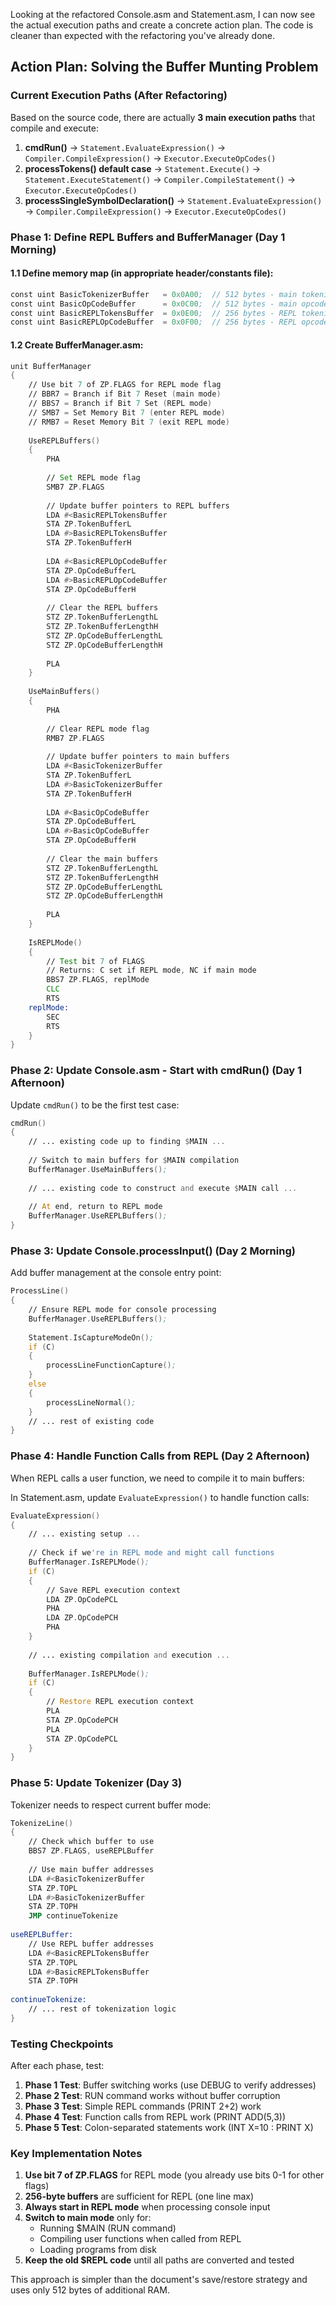 Looking at the refactored Console.asm and Statement.asm, I can now see the actual execution paths and create a concrete action plan. The code is cleaner than expected with the refactoring you've already done.

## Action Plan: Solving the Buffer Munting Problem

### Current Execution Paths (After Refactoring)

Based on the source code, there are actually **3 main execution paths** that compile and execute:

1. **cmdRun()** → `Statement.EvaluateExpression()` → `Compiler.CompileExpression()` → `Executor.ExecuteOpCodes()`
2. **processTokens() default case** → `Statement.Execute()` → `Statement.ExecuteStatement()` → `Compiler.CompileStatement()` → `Executor.ExecuteOpCodes()`  
3. **processSingleSymbolDeclaration()** → `Statement.EvaluateExpression()` → `Compiler.CompileExpression()` → `Executor.ExecuteOpCodes()`

### Phase 1: Define REPL Buffers and BufferManager (Day 1 Morning)

#### 1.1 Define memory map (in appropriate header/constants file):
```asm
const uint BasicTokenizerBuffer   = 0x0A00;  // 512 bytes - main tokenizer buffer
const uint BasicOpCodeBuffer      = 0x0C00;  // 512 bytes - main opcode buffer
const uint BasicREPLTokensBuffer  = 0x0E00;  // 256 bytes - REPL tokenizer buffer
const uint BasicREPLOpCodeBuffer  = 0x0F00;  // 256 bytes - REPL opcode buffer
```

#### 1.2 Create BufferManager.asm:
```asm
unit BufferManager
{
    // Use bit 7 of ZP.FLAGS for REPL mode flag
    // BBR7 = Branch if Bit 7 Reset (main mode)
    // BBS7 = Branch if Bit 7 Set (REPL mode)
    // SMB7 = Set Memory Bit 7 (enter REPL mode)
    // RMB7 = Reset Memory Bit 7 (exit REPL mode)
    
    UseREPLBuffers()
    {
        PHA
        
        // Set REPL mode flag
        SMB7 ZP.FLAGS
        
        // Update buffer pointers to REPL buffers
        LDA #<BasicREPLTokensBuffer
        STA ZP.TokenBufferL
        LDA #>BasicREPLTokensBuffer
        STA ZP.TokenBufferH
        
        LDA #<BasicREPLOpCodeBuffer
        STA ZP.OpCodeBufferL
        LDA #>BasicREPLOpCodeBuffer
        STA ZP.OpCodeBufferH
        
        // Clear the REPL buffers
        STZ ZP.TokenBufferLengthL
        STZ ZP.TokenBufferLengthH
        STZ ZP.OpCodeBufferLengthL
        STZ ZP.OpCodeBufferLengthH
        
        PLA
    }
    
    UseMainBuffers()
    {
        PHA
        
        // Clear REPL mode flag
        RMB7 ZP.FLAGS
        
        // Update buffer pointers to main buffers
        LDA #<BasicTokenizerBuffer
        STA ZP.TokenBufferL
        LDA #>BasicTokenizerBuffer
        STA ZP.TokenBufferH
        
        LDA #<BasicOpCodeBuffer
        STA ZP.OpCodeBufferL
        LDA #>BasicOpCodeBuffer
        STA ZP.OpCodeBufferH
        
        // Clear the main buffers
        STZ ZP.TokenBufferLengthL
        STZ ZP.TokenBufferLengthH
        STZ ZP.OpCodeBufferLengthL
        STZ ZP.OpCodeBufferLengthH
        
        PLA
    }
    
    IsREPLMode()
    {
        // Test bit 7 of FLAGS
        // Returns: C set if REPL mode, NC if main mode
        BBS7 ZP.FLAGS, replMode
        CLC
        RTS
    replMode:
        SEC
        RTS
    }
}
```

### Phase 2: Update Console.asm - Start with cmdRun() (Day 1 Afternoon)

Update `cmdRun()` to be the first test case:

```asm
cmdRun()
{
    // ... existing code up to finding $MAIN ...
    
    // Switch to main buffers for $MAIN compilation
    BufferManager.UseMainBuffers();
    
    // ... existing code to construct and execute $MAIN call ...
    
    // At end, return to REPL mode
    BufferManager.UseREPLBuffers();
}
```

### Phase 3: Update Console.processInput() (Day 2 Morning)

Add buffer management at the console entry point:

```asm
ProcessLine()
{
    // Ensure REPL mode for console processing
    BufferManager.UseREPLBuffers();
    
    Statement.IsCaptureModeOn();
    if (C)
    {
        processLineFunctionCapture();
    }
    else
    {
        processLineNormal();
    }
    // ... rest of existing code
}
```

### Phase 4: Handle Function Calls from REPL (Day 2 Afternoon)

When REPL calls a user function, we need to compile it to main buffers:

In Statement.asm, update `EvaluateExpression()` to handle function calls:

```asm
EvaluateExpression()
{
    // ... existing setup ...
    
    // Check if we're in REPL mode and might call functions
    BufferManager.IsREPLMode();
    if (C)
    {
        // Save REPL execution context
        LDA ZP.OpCodePCL
        PHA
        LDA ZP.OpCodePCH
        PHA
    }
    
    // ... existing compilation and execution ...
    
    BufferManager.IsREPLMode();
    if (C)
    {
        // Restore REPL execution context
        PLA
        STA ZP.OpCodePCH
        PLA
        STA ZP.OpCodePCL
    }
}
```

### Phase 5: Update Tokenizer (Day 3)

Tokenizer needs to respect current buffer mode:

```asm
TokenizeLine()
{
    // Check which buffer to use
    BBS7 ZP.FLAGS, useREPLBuffer
    
    // Use main buffer addresses
    LDA #<BasicTokenizerBuffer
    STA ZP.TOPL
    LDA #>BasicTokenizerBuffer
    STA ZP.TOPH
    JMP continueTokenize
    
useREPLBuffer:
    // Use REPL buffer addresses
    LDA #<BasicREPLTokensBuffer
    STA ZP.TOPL
    LDA #>BasicREPLTokensBuffer
    STA ZP.TOPH
    
continueTokenize:
    // ... rest of tokenization logic
}
```

### Testing Checkpoints

After each phase, test:

1. **Phase 1 Test**: Buffer switching works (use DEBUG to verify addresses)
2. **Phase 2 Test**: RUN command works without buffer corruption
3. **Phase 3 Test**: Simple REPL commands (PRINT 2+2) work
4. **Phase 4 Test**: Function calls from REPL work (PRINT ADD(5,3))
5. **Phase 5 Test**: Colon-separated statements work (INT X=10 : PRINT X)

### Key Implementation Notes

1. **Use bit 7 of ZP.FLAGS** for REPL mode (you already use bits 0-1 for other flags)
2. **256-byte buffers** are sufficient for REPL (one line max)
3. **Always start in REPL mode** when processing console input
4. **Switch to main mode** only for:
   - Running $MAIN (RUN command)
   - Compiling user functions when called from REPL
   - Loading programs from disk
5. **Keep the old $REPL code** until all paths are converted and tested

This approach is simpler than the document's save/restore strategy and uses only 512 bytes of additional RAM.